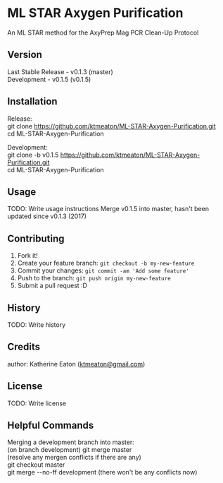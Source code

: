 # ML STAR Axygen Purification

An ML STAR method for the AxyPrep Mag PCR Clean-Up Protocol

## Version

Last Stable Release - v0.1.3 (master)  
Development - v0.1.5 (v0.1.5)  

## Installation

Release:  
git clone https://github.com/ktmeaton/ML-STAR-Axygen-Purification.git  
cd ML-STAR-Axygen-Purification  

Development:  
git clone -b v0.1.5 https://github.com/ktmeaton/ML-STAR-Axygen-Purification.git  
cd ML-STAR-Axygen-Purification   

## Usage

TODO: Write usage instructions
Merge v0.1.5 into master, hasn't been updated since v0.1.3 (2017)  


## Contributing

1. Fork it!
2. Create your feature branch: `git checkout -b my-new-feature`
3. Commit your changes: `git commit -am 'Add some feature'`
4. Push to the branch: `git push origin my-new-feature`
5. Submit a pull request :D

## History

TODO: Write history

## Credits

author: Katherine Eaton (ktmeaton@gmail.com)

## License

TODO: Write license

## Helpful Commands
Merging a development branch into master:  
  (on branch development) git merge master  
  (resolve any mergen conflicts if there are any)  
  git checkout master  
  git merge --no-ff development (there won't be any conflicts now)  
